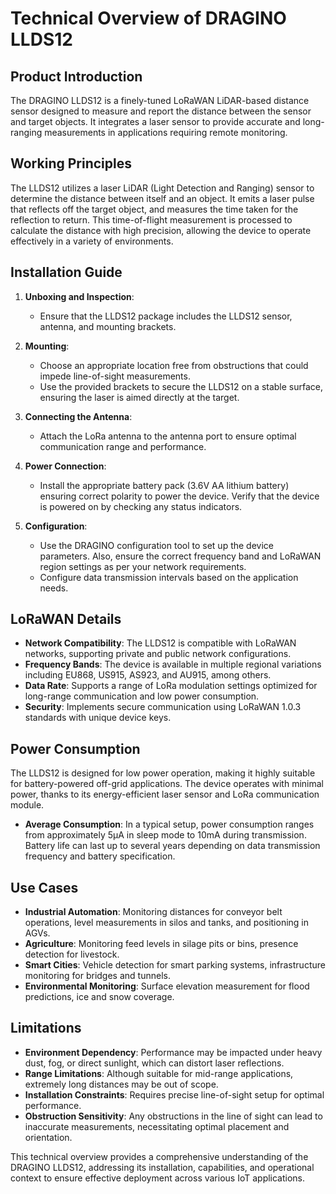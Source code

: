 # Technical Overview of DRAGINO LLDS12

## Product Introduction

The DRAGINO LLDS12 is a finely-tuned LoRaWAN LiDAR-based distance sensor designed to measure and report the distance between the sensor and target objects. It integrates a laser sensor to provide accurate and long-ranging measurements in applications requiring remote monitoring.

## Working Principles

The LLDS12 utilizes a laser LiDAR (Light Detection and Ranging) sensor to determine the distance between itself and an object. It emits a laser pulse that reflects off the target object, and measures the time taken for the reflection to return. This time-of-flight measurement is processed to calculate the distance with high precision, allowing the device to operate effectively in a variety of environments.

## Installation Guide

1. **Unboxing and Inspection**:
   - Ensure that the LLDS12 package includes the LLDS12 sensor, antenna, and mounting brackets.

2. **Mounting**:
   - Choose an appropriate location free from obstructions that could impede line-of-sight measurements.
   - Use the provided brackets to secure the LLDS12 on a stable surface, ensuring the laser is aimed directly at the target.

3. **Connecting the Antenna**:
   - Attach the LoRa antenna to the antenna port to ensure optimal communication range and performance.

4. **Power Connection**:
   - Install the appropriate battery pack (3.6V AA lithium battery) ensuring correct polarity to power the device. Verify that the device is powered on by checking any status indicators.

5. **Configuration**:
   - Use the DRAGINO configuration tool to set up the device parameters. Also, ensure the correct frequency band and LoRaWAN region settings as per your network requirements.
   - Configure data transmission intervals based on the application needs.

## LoRaWAN Details

- **Network Compatibility**: The LLDS12 is compatible with LoRaWAN networks, supporting private and public network configurations.
- **Frequency Bands**: The device is available in multiple regional variations including EU868, US915, AS923, and AU915, among others.
- **Data Rate**: Supports a range of LoRa modulation settings optimized for long-range communication and low power consumption.
- **Security**: Implements secure communication using LoRaWAN 1.0.3 standards with unique device keys.

## Power Consumption

The LLDS12 is designed for low power operation, making it highly suitable for battery-powered off-grid applications. The device operates with minimal power, thanks to its energy-efficient laser sensor and LoRa communication module.

- **Average Consumption**: In a typical setup, power consumption ranges from approximately 5μA in sleep mode to 10mA during transmission. Battery life can last up to several years depending on data transmission frequency and battery specification.

## Use Cases

- **Industrial Automation**: Monitoring distances for conveyor belt operations, level measurements in silos and tanks, and positioning in AGVs.
- **Agriculture**: Monitoring feed levels in silage pits or bins, presence detection for livestock.
- **Smart Cities**: Vehicle detection for smart parking systems, infrastructure monitoring for bridges and tunnels.
- **Environmental Monitoring**: Surface elevation measurement for flood predictions, ice and snow coverage.

## Limitations

- **Environment Dependency**: Performance may be impacted under heavy dust, fog, or direct sunlight, which can distort laser reflections.
- **Range Limitations**: Although suitable for mid-range applications, extremely long distances may be out of scope.
- **Installation Constraints**: Requires precise line-of-sight setup for optimal performance.
- **Obstruction Sensitivity**: Any obstructions in the line of sight can lead to inaccurate measurements, necessitating optimal placement and orientation.

This technical overview provides a comprehensive understanding of the DRAGINO LLDS12, addressing its installation, capabilities, and operational context to ensure effective deployment across various IoT applications.